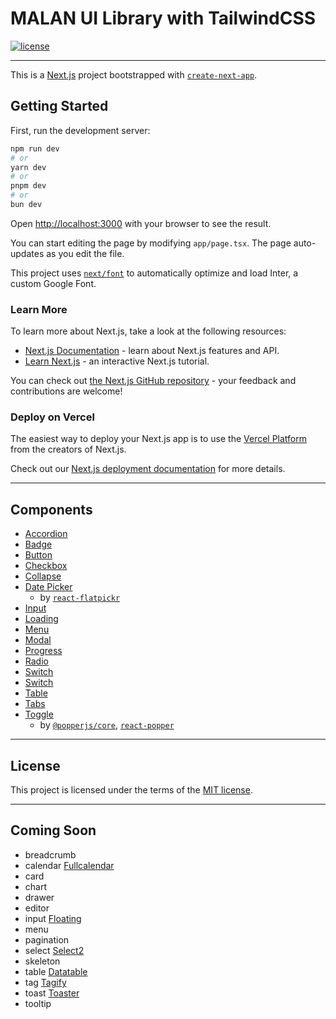 # MALAN UI Library with TailwindCSS

[![license](https://img.shields.io/badge/license-MIT-blue.svg)](https://github.com/malan-lyi/malan-ui/blob/main/LICENSE)


---

This is a [Next.js](https://nextjs.org/) project bootstrapped with [`create-next-app`](https://github.com/vercel/next.js/tree/canary/packages/create-next-app).

## Getting Started

First, run the development server:

```bash
npm run dev
# or
yarn dev
# or
pnpm dev
# or
bun dev
```

Open [http://localhost:3000](http://localhost:3000) with your browser to see the result.

You can start editing the page by modifying `app/page.tsx`. The page auto-updates as you edit the file.

This project uses [`next/font`](https://nextjs.org/docs/basic-features/font-optimization) to automatically optimize and load Inter, a custom Google Font.

### Learn More

To learn more about Next.js, take a look at the following resources:

- [Next.js Documentation](https://nextjs.org/docs) - learn about Next.js features and API.
- [Learn Next.js](https://nextjs.org/learn) - an interactive Next.js tutorial.

You can check out [the Next.js GitHub repository](https://github.com/vercel/next.js/) - your feedback and contributions are welcome!

### Deploy on Vercel

The easiest way to deploy your Next.js app is to use the [Vercel Platform](https://vercel.com/new?utm_medium=default-template&filter=next.js&utm_source=create-next-app&utm_campaign=create-next-app-readme) from the creators of Next.js.

Check out our [Next.js deployment documentation](https://nextjs.org/docs/deployment) for more details.

---

## Components

- [Accordion](http://localhost:3000/en/component/accordion)
- [Badge](http://localhost:3000/en/component/badge)
- [Button](http://localhost:3000/en/component/button)
- [Checkbox](http://localhost:3000/en/component/checkbox)
- [Collapse](http://localhost:3000/en/component/collapse)
- [Date Picker](http://localhost:3000/en/component/datepicker)
  - by [`react-flatpickr`](https://www.npmjs.com/package/react-flatpickr)
- [Input](http://localhost:3000/en/component/input)
- [Loading](http://localhost:3000/en/component/loading)
- [Menu](http://localhost:3000/en/component/menu)
- [Modal](http://localhost:3000/en/component/modal)
- [Progress](http://localhost:3000/en/component/progress)
- [Radio](http://localhost:3000/en/component/radio)
- [Switch](http://localhost:3000/en/component/switch)
- [Switch](http://localhost:3000/en/component/switch)
- [Table](http://localhost:3000/en/component/table)
- [Tabs](http://localhost:3000/en/component/tabs)
- [Toggle](http://localhost:3000/en/component/toggle)
  - by [`@popperjs/core`](https://www.npmjs.com/package/@popperjs/core), [`react-popper`](https://www.npmjs.com/package/react-popper)

---

## License

This project is licensed under the terms of the
[MIT license](/LICENSE).

---

## Coming Soon

- breadcrumb
- calendar [Fullcalendar](https://fullcalendar.io/docs)
- card
- chart
- drawer
- editor
- input [Floating](https://preview.keenthemes.com/html/metronic/docs/base/forms/floating-labels)
- menu
- pagination
- select [Select2](https://select2.org/)
- skeleton
- table [Datatable](https://datatables.net/)
- tag [Tagify](https://yaireo.github.io/tagify/)
- toast [Toaster](https://github.com/petekeller2/toastr)
- tooltip